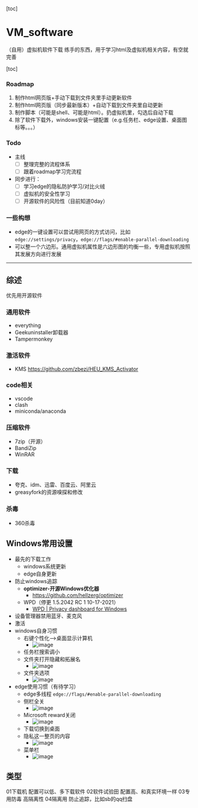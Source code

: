 [toc]

# VM_software
（自用）虚拟机软件下载
练手的东西，用于学习html及虚拟机相关内容，有空就完善

[toc]

### Roadmap
1. 制作html网页版+手动下载到文件夹里手动更新软件
2. 制作html网页版（同步最新版本）+自动下载到文件夹里自动更新
3. 制作脚本（可能是shell、可能是html）。扔虚拟机里，勾选后自动下载
4. 除了软件下载外，windows安装一键配置（e.g.任务栏、edge设置、桌面图标等。。。）


### Todo
* 主线
  - [ ] 整理完整的流程体系
  - [ ] 跟着roadmap学习完流程
* 同步进行：
  - [ ] 学习edge的隐私防护学习/对比火绒
  - [ ] 虚拟机的安全性学习
  - [ ] 开源软件的风险性（目前知道0day）
### 一些构想
* edge的一键设置可以尝试用网页的方式访问，比如`edge://settings/privacy`，`edge://flags/#enable-parallel-downloading`
* 可以整一个六边形。通用虚拟机属性是六边形图的均衡一些，专用虚拟机按照其发展方向进行发展
---

## 综述
优先用开源软件
### 通用软件

- everything
- Geekuninstaller卸载器
- Tampermonkey

### 激活软件

- KMS https://github.com/zbezj/HEU_KMS_Activator

### code相关

- vscode
- clash
- miniconda/anaconda

### 压缩软件

- 7zip（开源）
- BandiZip
- WinRAR

### 下载

- 夸克、idm、迅雷、百度云、阿里云
- greasyfork的资源嗅探和修改

### 杀毒

- 360杀毒

## Windows常用设置
- 最先的下载工作
  - windows系统更新
  - edge自身更新 
- 防止windows追踪
    - ****optimizer-开源Windows优化器****
        - https://github.com/hellzerg/optimizer
    - WPD（停更 1.5.2042 RC 1 10-17-2021）
        - [WPD | Privacy dashboard for Windows](https://wpd.app/)
- 设备管理器禁用蓝牙、麦克风
- 激活
- windows自身习惯
  - 右键个性化—>桌面显示计算机
    - ![image](https://github.com/FushengTao/VM_software/assets/86056063/b4008a36-e7c3-4af0-ac3c-9f3fe9e51061)
  - 任务栏搜索调小
  - 文件夹打开隐藏和拓展名
    - ![image](https://github.com/FushengTao/VM_software/assets/86056063/db86b8b8-1e34-4190-8bf7-696809b70d8f)
  - 文件夹选项
    -  ![image](https://github.com/FushengTao/VM_software/assets/86056063/419e74e7-eb08-49ab-882f-691f752e28d8)
- edge使用习惯（有待学习）
  - edge多线程
    `edge://flags/#enable-parallel-downloading`
  - 侧栏全关
    - ![image](https://github.com/FushengTao/VM_software/assets/86056063/1ffa3428-44a0-4b3f-bd59-fdf7e2752ec2)
  - Microsoft reward关闭
    - ![image](https://github.com/FushengTao/VM_software/assets/86056063/10cf68fa-9c0d-4e91-b2ef-734dbcbb1ded)
  - 下载切换到桌面
  - 隐私这一整页的内容
    - ![image](https://github.com/FushengTao/VM_software/assets/86056063/9160e881-b977-405b-9a65-9fdfce2f2b0c)
  - 菜单栏
    - ![image](https://github.com/FushengTao/VM_software/assets/86056063/58596151-9fea-464e-931e-f55d637d97a3)
## 类型

01下载机
  配置可以低、多下载软件
02软件试验田
  配置高、和真实环境一样
03专用防毒
  高隔离性
04隔离用
  防止追踪，比如sb的qq扫盘


